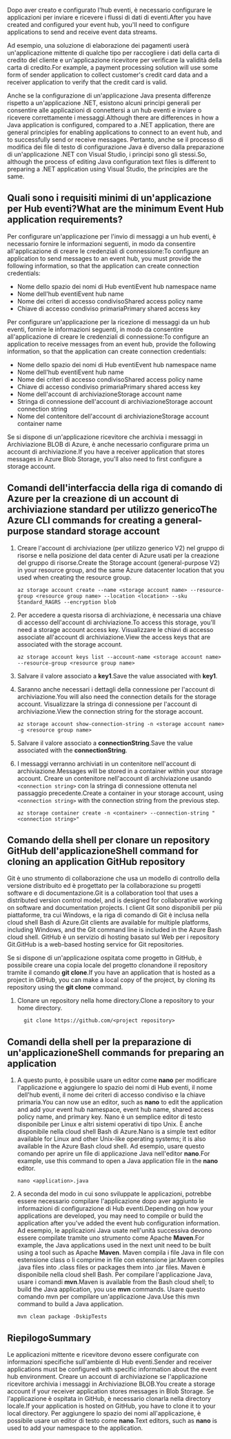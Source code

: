 <span data-ttu-id="90039-101">Dopo aver creato e configurato l'hub eventi, è necessario configurare le applicazioni per inviare e ricevere i flussi di dati di eventi.</span><span class="sxs-lookup"><span data-stu-id="90039-101">After you have created and configured your event hub, you'll need to configure applications to send and receive event data streams.</span></span>

<span data-ttu-id="90039-102">Ad esempio, una soluzione di elaborazione dei pagamenti userà un'applicazione mittente di qualche tipo per raccogliere i dati della carta di credito del cliente e un'applicazione ricevitore per verificare la validità della carta di credito.</span><span class="sxs-lookup"><span data-stu-id="90039-102">For example, a payment processing solution will use some form of sender application to collect customer's credit card data and a receiver application to verify that the credit card is valid.</span></span>

<span data-ttu-id="90039-103">Anche se la configurazione di un'applicazione Java presenta differenze rispetto a un'applicazione .NET, esistono alcuni principi generali per consentire alle applicazioni di connettersi a un hub eventi e inviare o ricevere correttamente i messaggi.</span><span class="sxs-lookup"><span data-stu-id="90039-103">Although there are differences in how a Java application is configured, compared to a .NET application, there are general principles for enabling applications to connect to an event hub, and to successfully send or receive messages.</span></span> <span data-ttu-id="90039-104">Pertanto, anche se il processo di modifica dei file di testo di configurazione Java è diverso dalla preparazione di un'applicazione .NET con Visual Studio, i principi sono gli stessi.</span><span class="sxs-lookup"><span data-stu-id="90039-104">So, although the process of editing Java configuration text files is different to preparing a .NET application using Visual Studio, the principles are the same.</span></span>

## <a name="what-are-the-minimum-event-hub-application-requirements"></a><span data-ttu-id="90039-105">Quali sono i requisiti minimi di un'applicazione per Hub eventi?</span><span class="sxs-lookup"><span data-stu-id="90039-105">What are the minimum Event Hub application requirements?</span></span>

<span data-ttu-id="90039-106">Per configurare un'applicazione per l'invio di messaggi a un hub eventi, è necessario fornire le informazioni seguenti, in modo da consentire all'applicazione di creare le credenziali di connessione:</span><span class="sxs-lookup"><span data-stu-id="90039-106">To configure an application to send messages to an event hub, you must provide the following information, so that the application can create connection credentials:</span></span>

- <span data-ttu-id="90039-107">Nome dello spazio dei nomi di Hub eventi</span><span class="sxs-lookup"><span data-stu-id="90039-107">Event hub namespace name</span></span>
- <span data-ttu-id="90039-108">Nome dell'hub eventi</span><span class="sxs-lookup"><span data-stu-id="90039-108">Event hub name</span></span>
- <span data-ttu-id="90039-109">Nome dei criteri di accesso condiviso</span><span class="sxs-lookup"><span data-stu-id="90039-109">Shared access policy name</span></span>
- <span data-ttu-id="90039-110">Chiave di accesso condiviso primaria</span><span class="sxs-lookup"><span data-stu-id="90039-110">Primary shared access key</span></span>

<span data-ttu-id="90039-111">Per configurare un'applicazione per la ricezione di messaggi da un hub eventi, fornire le informazioni seguenti, in modo da consentire all'applicazione di creare le credenziali di connessione:</span><span class="sxs-lookup"><span data-stu-id="90039-111">To configure an application to receive messages from an event hub, provide the following information, so that the application can create connection credentials:</span></span>

- <span data-ttu-id="90039-112">Nome dello spazio dei nomi di Hub eventi</span><span class="sxs-lookup"><span data-stu-id="90039-112">Event hub namespace name</span></span>
- <span data-ttu-id="90039-113">Nome dell'hub eventi</span><span class="sxs-lookup"><span data-stu-id="90039-113">Event hub name</span></span>
- <span data-ttu-id="90039-114">Nome dei criteri di accesso condiviso</span><span class="sxs-lookup"><span data-stu-id="90039-114">Shared access policy name</span></span>
- <span data-ttu-id="90039-115">Chiave di accesso condiviso primaria</span><span class="sxs-lookup"><span data-stu-id="90039-115">Primary shared access key</span></span>
- <span data-ttu-id="90039-116">Nome dell'account di archiviazione</span><span class="sxs-lookup"><span data-stu-id="90039-116">Storage account name</span></span>
- <span data-ttu-id="90039-117">Stringa di connessione dell'account di archiviazione</span><span class="sxs-lookup"><span data-stu-id="90039-117">Storage account connection string</span></span>
- <span data-ttu-id="90039-118">Nome del contenitore dell'account di archiviazione</span><span class="sxs-lookup"><span data-stu-id="90039-118">Storage account container name</span></span>

<span data-ttu-id="90039-119">Se si dispone di un'applicazione ricevitore che archivia i messaggi in Archiviazione BLOB di Azure, è anche necessario configurare prima un account di archiviazione.</span><span class="sxs-lookup"><span data-stu-id="90039-119">If you have a receiver application that stores messages in Azure Blob Storage, you'll also need to first configure a storage account.</span></span>

## <a name="the-azure-cli-commands-for-creating-a-general-purpose-standard-storage-account"></a><span data-ttu-id="90039-120">Comandi dell'interfaccia della riga di comando di Azure per la creazione di un account di archiviazione standard per utilizzo generico</span><span class="sxs-lookup"><span data-stu-id="90039-120">The Azure CLI commands for creating a general-purpose standard storage account</span></span>

1. <span data-ttu-id="90039-121">Creare l'account di archiviazione (per utilizzo generico V2) nel gruppo di risorse e nella posizione del data center di Azure usati per la creazione del gruppo di risorse.</span><span class="sxs-lookup"><span data-stu-id="90039-121">Create the Storage account (general-purpose V2) in your resource group, and the same Azure datacenter location that you used when creating the resource group.</span></span>

    ```azurecli
    az storage account create --name <storage account name> --resource-group <resource group name> --location <location> --sku Standard_RAGRS --encryption blob
    ```
2. <span data-ttu-id="90039-122">Per accedere a questa risorsa di archiviazione, è necessaria una chiave di accesso dell'account di archiviazione.</span><span class="sxs-lookup"><span data-stu-id="90039-122">To access this storage, you'll need a storage account access key.</span></span> <span data-ttu-id="90039-123">Visualizzare le chiavi di accesso associate all'account di archiviazione.</span><span class="sxs-lookup"><span data-stu-id="90039-123">View the access keys that are associated with the storage account.</span></span>

    ```azurecli
    az storage account keys list --account-name <storage account name> --resource-group <resource group name>
    ```
3. <span data-ttu-id="90039-124">Salvare il valore associato a **key1**.</span><span class="sxs-lookup"><span data-stu-id="90039-124">Save the value associated with **key1**.</span></span>
4. <span data-ttu-id="90039-125">Saranno anche necessari i dettagli della connessione per l'account di archiviazione.</span><span class="sxs-lookup"><span data-stu-id="90039-125">You will also need the connection details for the storage account.</span></span> <span data-ttu-id="90039-126">Visualizzare la stringa di connessione per l'account di archiviazione.</span><span class="sxs-lookup"><span data-stu-id="90039-126">View the connection string for the storage account.</span></span>

    ```azurecli
    az storage account show-connection-string -n <storage account name> -g <resource group name>
    ```
5. <span data-ttu-id="90039-127">Salvare il valore associato a **connectionString**.</span><span class="sxs-lookup"><span data-stu-id="90039-127">Save the value associated with the **connectionString**.</span></span>
6. <span data-ttu-id="90039-128">I messaggi verranno archiviati in un contenitore nell'account di archiviazione.</span><span class="sxs-lookup"><span data-stu-id="90039-128">Messages will be stored in a container within your storage account.</span></span> <span data-ttu-id="90039-129">Creare un contenitore nell'account di archiviazione usando `<connection string>` con la stringa di connessione ottenuta nel passaggio precedente.</span><span class="sxs-lookup"><span data-stu-id="90039-129">Create a container in your storage account, using `<connection string>` with the connection string from the previous step.</span></span>

    ```azurecli
    az storage container create -n <container> --connection-string "<connection string>"
    ```

## <a name="shell-command-for-cloning-an-application-github-repository"></a><span data-ttu-id="90039-130">Comando della shell per clonare un repository GitHub dell'applicazione</span><span class="sxs-lookup"><span data-stu-id="90039-130">Shell command for cloning an application GitHub repository</span></span>

<span data-ttu-id="90039-131">Git è uno strumento di collaborazione che usa un modello di controllo della versione distribuito ed è progettato per la collaborazione su progetti software e di documentazione.</span><span class="sxs-lookup"><span data-stu-id="90039-131">Git is a collaboration tool that uses a distributed version control model, and is designed for collaborative working on software and documentation projects.</span></span> <span data-ttu-id="90039-132">I client Git sono disponibili per più piattaforme, tra cui Windows, e la riga di comando di Git è inclusa nella cloud shell Bash di Azure.</span><span class="sxs-lookup"><span data-stu-id="90039-132">Git clients are available for multiple platforms, including Windows, and the Git command line is included in the Azure Bash cloud shell.</span></span> <span data-ttu-id="90039-133">GitHub è un servizio di hosting basato sul Web per i repository Git.</span><span class="sxs-lookup"><span data-stu-id="90039-133">GitHub is a web-based hosting service for Git repositories.</span></span> 

<span data-ttu-id="90039-134">Se si dispone di un'applicazione ospitata come progetto in GitHub, è possibile creare una copia locale del progetto clonandone il repository tramite il comando **git clone**.</span><span class="sxs-lookup"><span data-stu-id="90039-134">If you have an application that is hosted as a project in GitHub, you can make a local copy of the project, by cloning its repository using the **git clone** command.</span></span>

1. <span data-ttu-id="90039-135">Clonare un repository nella home directory.</span><span class="sxs-lookup"><span data-stu-id="90039-135">Clone a repository to your home directory.</span></span>

    ```azurecli
      git clone https://github.com/<project repository>
    ```

## <a name="shell-commands-for-preparing-an-application"></a><span data-ttu-id="90039-136">Comandi della shell per la preparazione di un'applicazione</span><span class="sxs-lookup"><span data-stu-id="90039-136">Shell commands for preparing an application</span></span>

1. <span data-ttu-id="90039-137">A questo punto, è possibile usare un editor come **nano** per modificare l'applicazione e aggiungere lo spazio dei nomi di Hub eventi, il nome dell'hub eventi, il nome dei criteri di accesso condiviso e la chiave primaria.</span><span class="sxs-lookup"><span data-stu-id="90039-137">You can now use an editor, such as **nano** to edit the application and add your event hub namespace, event hub name, shared access policy name, and primary key.</span></span> <span data-ttu-id="90039-138">Nano è un semplice editor di testo disponibile per Linux e altri sistemi operativi di tipo Unix. È anche disponibile nella cloud shell Bash di Azure.</span><span class="sxs-lookup"><span data-stu-id="90039-138">Nano is a simple text editor available for Linux and other Unix-like operating systems; it is also available in the Azure Bash cloud shell.</span></span> <span data-ttu-id="90039-139">Ad esempio, usare questo comando per aprire un file di applicazione Java nell'editor **nano**.</span><span class="sxs-lookup"><span data-stu-id="90039-139">For example, use this command to open a Java application file in the **nano** editor.</span></span>

    ```azurecli
    nano <application>.java
    ```

1. <span data-ttu-id="90039-140">A seconda del modo in cui sono sviluppate le applicazioni, potrebbe essere necessario compilare l'applicazione dopo aver aggiunto le informazioni di configurazione di Hub eventi.</span><span class="sxs-lookup"><span data-stu-id="90039-140">Depending on how your applications are developed, you may need to compile or build the application after you've added the event hub configuration information.</span></span> <span data-ttu-id="90039-141">Ad esempio, le applicazioni Java usate nell'unità successiva devono essere compilate tramite uno strumento come Apache **Maven**.</span><span class="sxs-lookup"><span data-stu-id="90039-141">For example, the Java applications used in the next unit need to be built using a tool such as Apache **Maven**.</span></span> <span data-ttu-id="90039-142">Maven compila i file Java in file con estensione class o li comprime in file con estensione jar.</span><span class="sxs-lookup"><span data-stu-id="90039-142">Maven compiles .java files into .class files or packages them into .jar files.</span></span> <span data-ttu-id="90039-143">Maven è disponibile nella cloud shell Bash. Per compilare l'applicazione Java, usare i comandi **mvn**.</span><span class="sxs-lookup"><span data-stu-id="90039-143">Maven is available from the Bash cloud shell; to build the Java application, you use **mvn** commands.</span></span> <span data-ttu-id="90039-144">Usare questo comando mvn per compilare un'applicazione Java.</span><span class="sxs-lookup"><span data-stu-id="90039-144">Use this mvn command to build a Java  application.</span></span>

    ```azurecli
    mvn clean package -DskipTests
    ```

## <a name="summary"></a><span data-ttu-id="90039-145">Riepilogo</span><span class="sxs-lookup"><span data-stu-id="90039-145">Summary</span></span>

<span data-ttu-id="90039-146">Le applicazioni mittente e ricevitore devono essere configurate con informazioni specifiche sull'ambiente di Hub eventi.</span><span class="sxs-lookup"><span data-stu-id="90039-146">Sender and receiver applications must be configured with specific information about the event hub environment.</span></span> <span data-ttu-id="90039-147">Creare un account di archiviazione se l'applicazione ricevitore archivia i messaggi in Archiviazione BLOB.</span><span class="sxs-lookup"><span data-stu-id="90039-147">You create a storage account if your receiver application stores messages in Blob Storage.</span></span> <span data-ttu-id="90039-148">Se l'applicazione è ospitata in GitHub, è necessario clonarla nella directory locale.</span><span class="sxs-lookup"><span data-stu-id="90039-148">If your application is hosted on GitHub, you have to clone it to your local directory.</span></span> <span data-ttu-id="90039-149">Per aggiungere lo spazio dei nomi all'applicazione, è possibile usare un editor di testo come **nano**.</span><span class="sxs-lookup"><span data-stu-id="90039-149">Text editors, such as **nano** is used to  add your namespace to the application.</span></span>